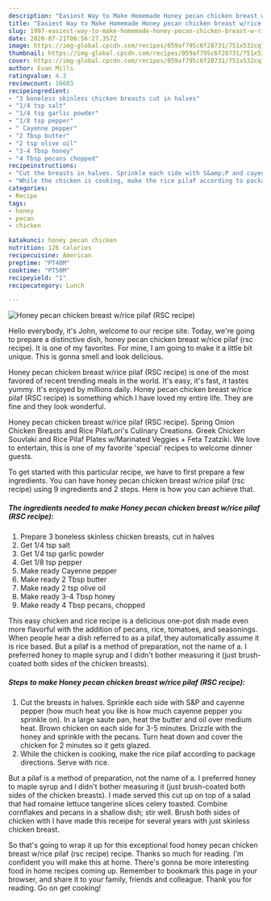 ```yaml
---
description: "Easiest Way to Make Homemade Honey pecan chicken breast w/rice pilaf (RSC recipe)"
title: "Easiest Way to Make Homemade Honey pecan chicken breast w/rice pilaf (RSC recipe)"
slug: 1997-easiest-way-to-make-homemade-honey-pecan-chicken-breast-w-rice-pilaf-rsc-recipe
date: 2020-07-21T06:56:27.357Z
image: https://img-global.cpcdn.com/recipes/059af795c6f28731/751x532cq70/honey-pecan-chicken-breast-wrice-pilaf-rsc-recipe-recipe-main-photo.jpg
thumbnail: https://img-global.cpcdn.com/recipes/059af795c6f28731/751x532cq70/honey-pecan-chicken-breast-wrice-pilaf-rsc-recipe-recipe-main-photo.jpg
cover: https://img-global.cpcdn.com/recipes/059af795c6f28731/751x532cq70/honey-pecan-chicken-breast-wrice-pilaf-rsc-recipe-recipe-main-photo.jpg
author: Evan Mills
ratingvalue: 4.3
reviewcount: 16683
recipeingredient:
- "3 boneless skinless chicken breasts cut in halves"
- "1/4 tsp salt"
- "1/4 tsp garlic powder"
- "1/8 tsp pepper"
- " Cayenne pepper"
- "2 Tbsp butter"
- "2 tsp olive oil"
- "3-4 Tbsp honey"
- "4 Tbsp pecans chopped"
recipeinstructions:
- "Cut the breasts in halves. Sprinkle each side with S&amp;P and cayenne pepper (how much heat you like is how much cayenne pepper you sprinkle on). In a large saute pan, heat the butter and oil over medium heat. Brown chicken on each side for 3-5 minutes. Drizzle with the honey and sprinkle with the pecans. Turn heat down and cover the chicken for 2 minutes so it gets glazed."
- "While the chicken is cooking, make the rice pilaf according to package directions. Serve with rice."
categories:
- Recipe
tags:
- honey
- pecan
- chicken

katakunci: honey pecan chicken 
nutrition: 126 calories
recipecuisine: American
preptime: "PT40M"
cooktime: "PT50M"
recipeyield: "1"
recipecategory: Lunch

---
```



![Honey pecan chicken breast w/rice pilaf (RSC recipe)](https://img-global.cpcdn.com/recipes/059af795c6f28731/751x532cq70/honey-pecan-chicken-breast-wrice-pilaf-rsc-recipe-recipe-main-photo.jpg)

Hello everybody, it's John, welcome to our recipe site. Today, we're going to prepare a distinctive dish, honey pecan chicken breast w/rice pilaf (rsc recipe). It is one of my favorites. For mine, I am going to make it a little bit unique. This is gonna smell and look delicious.

Honey pecan chicken breast w/rice pilaf (RSC recipe) is one of the most favored of recent trending meals in the world. It's easy, it's fast, it tastes yummy. It's enjoyed by millions daily. Honey pecan chicken breast w/rice pilaf (RSC recipe) is something which I have loved my entire life. They are fine and they look wonderful.

Honey pecan chicken breast w/rice pilaf (RSC recipe). Spring Onion Chicken Breasts and Rice PilafLori&#39;s Culinary Creations. Greek Chicken Souvlaki and Rice Pilaf Plates w/Marinated Veggies + Feta Tzatziki. We love to entertain, this is one of my favorite &#39;special&#39; recipes to welcome dinner guests.


To get started with this particular recipe, we have to first prepare a few ingredients. You can have honey pecan chicken breast w/rice pilaf (rsc recipe) using 9 ingredients and 2 steps. Here is how you can achieve that.

<!--inarticleads1-->

##### The ingredients needed to make Honey pecan chicken breast w/rice pilaf (RSC recipe):

1. Prepare 3 boneless skinless chicken breasts, cut in halves
1. Get 1/4 tsp salt
1. Get 1/4 tsp garlic powder
1. Get 1/8 tsp pepper
1. Make ready  Cayenne pepper
1. Make ready 2 Tbsp butter
1. Make ready 2 tsp olive oil
1. Make ready 3-4 Tbsp honey
1. Make ready 4 Tbsp pecans, chopped


This easy chicken and rice recipe is a delicious one-pot dish made even more flavorful with the addition of pecans, rice, tomatoes, and seasonings. When people hear a dish referred to as a pilaf, they automatically assume it is rice based. But a pilaf is a method of preparation, not the name of a. I preferred honey to maple syrup and I didn&#39;t bother measuring it (just brush-coated both sides of the chicken breasts). 

<!--inarticleads2-->

##### Steps to make Honey pecan chicken breast w/rice pilaf (RSC recipe):

1. Cut the breasts in halves. Sprinkle each side with S&amp;P and cayenne pepper (how much heat you like is how much cayenne pepper you sprinkle on). In a large saute pan, heat the butter and oil over medium heat. Brown chicken on each side for 3-5 minutes. Drizzle with the honey and sprinkle with the pecans. Turn heat down and cover the chicken for 2 minutes so it gets glazed.
1. While the chicken is cooking, make the rice pilaf according to package directions. Serve with rice.


But a pilaf is a method of preparation, not the name of a. I preferred honey to maple syrup and I didn&#39;t bother measuring it (just brush-coated both sides of the chicken breasts). I made served this cut up on top of a salad that had romaine lettuce tangerine slices celery toasted. Combine cornflakes and pecans in a shallow dish; stir well. Brush both sides of chicken with I have made this receipe for several years with just skinless chicken breast. 

So that's going to wrap it up for this exceptional food honey pecan chicken breast w/rice pilaf (rsc recipe) recipe. Thanks so much for reading. I'm confident you will make this at home. There's gonna be more interesting food in home recipes coming up. Remember to bookmark this page in your browser, and share it to your family, friends and colleague. Thank you for reading. Go on get cooking!
